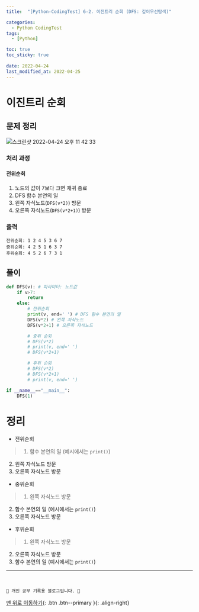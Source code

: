 ```yaml
---
title:  "[Python-CodingTest] 6-2. 이진트리 순회 (DFS: 깊이우선탐색)"

categories:
  - Python CodingTest
tags:
  - [Python]

toc: true
toc_sticky: true
 
date: 2022-04-24
last_modified_at: 2022-04-25
---
```


# 이진트리 순회
## 문제 정리
![스크린샷 2022-04-24 오후 11 42 33](https://user-images.githubusercontent.com/59405576/164981937-8c9be352-8e63-4bce-a94c-edfa3af1eb7c.png)
### 처리 과정
#### 전위순회
1. 노드의 값이 7보다 크면 재귀 종료
2. DFS 함수 본연의 일
3. 왼쪽 자식노드(`DFS(v*2)`) 방문
4. 오른쪽 자식노드(`DFS(v*2+1)`) 방문

### 출력
```
전위순회: 1 2 4 5 3 6 7
중위순회: 4 2 5 1 6 3 7
후위순회: 4 5 2 6 7 3 1
```

## 풀이
```py
def DFS(v): # 파라미터: 노드값
    if v>7:
        return
    else:
        # 전위순회
        print(v, end=' ') # DFS 함수 본연의 일
        DFS(v*2) # 왼쪽 자식노드
        DFS(v*2+1) # 오른쪽 자식노드

        # 중위 순회
        # DFS(v*2) 
        # print(v, end=' ') 
        # DFS(v*2+1) 

        # 후위 순회 
        # DFS(v*2)
        # DFS(v*2+1) 
        # print(v, end=' ') 

if __name__=="__main__": 
    DFS(1)
```

# 정리
- 전위순회
> 1. 함수 본연의 일 (예시에서는 `print()`)<br>
2. 왼쪽 자식노드 방문<br>
3. 오른쪽 자식노드 방문

- 중위순회
>1. 왼쪽 자식노드 방문<br>
2. 함수 본연의 일 (예시에서는 `print()`)<br>
3. 오른쪽 자식노드 방문

- 후위순회
>1. 왼쪽 자식노드 방문<br>
2. 오른쪽 자식노드 방문<br>
3. 함수 본연의 일 (예시에서는 `print()`)

***
<br>

    💛 개인 공부 기록용 블로그입니다. 👻

[맨 위로 이동하기](#){: .btn .btn--primary }{: .align-right}